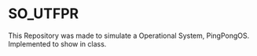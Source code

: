 # SO_UTFPR

This Repository was made to simulate a Operational System, PingPongOS.
Implemented to show in class.
